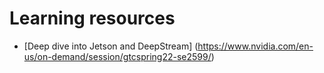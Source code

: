 # Learning resources

* [Deep dive into Jetson and DeepStream] (https://www.nvidia.com/en-us/on-demand/session/gtcspring22-se2599/)
